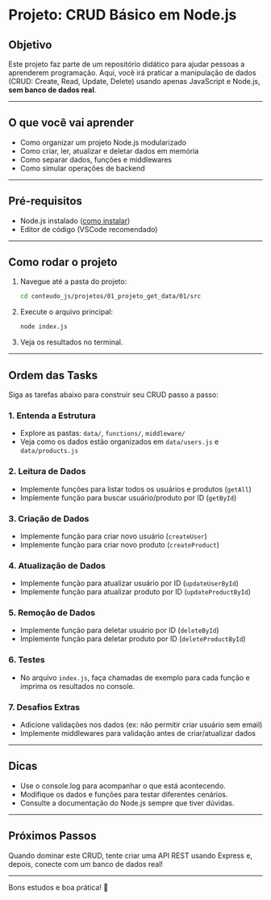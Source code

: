 # Projeto: CRUD Básico em Node.js

## Objetivo

Este projeto faz parte de um repositório didático para ajudar pessoas a aprenderem programação. Aqui, você irá praticar a manipulação de dados (CRUD: Create, Read, Update, Delete) usando apenas JavaScript e Node.js, **sem banco de dados real**.

---

## O que você vai aprender

- Como organizar um projeto Node.js modularizado
- Como criar, ler, atualizar e deletar dados em memória
- Como separar dados, funções e middlewares
- Como simular operações de backend

---

## Pré-requisitos

- Node.js instalado ([como instalar](https://nodejs.org/en/download/))
- Editor de código (VSCode recomendado)

---

## Como rodar o projeto

1. Navegue até a pasta do projeto:
   ```sh
   cd conteudo_js/projetos/01_projeto_get_data/01/src
   ```
2. Execute o arquivo principal:
   ```sh
   node index.js
   ```
3. Veja os resultados no terminal.

---

## Ordem das Tasks

Siga as tarefas abaixo para construir seu CRUD passo a passo:

### 1. Entenda a Estrutura
- Explore as pastas: `data/`, `functions/`, `middleware/`
- Veja como os dados estão organizados em `data/users.js` e `data/products.js`

### 2. Leitura de Dados
- Implemente funções para listar todos os usuários e produtos (`getAll`)
- Implemente função para buscar usuário/produto por ID (`getById`)

### 3. Criação de Dados
- Implemente função para criar novo usuário (`createUser`)
- Implemente função para criar novo produto (`createProduct`)

### 4. Atualização de Dados
- Implemente função para atualizar usuário por ID (`updateUserById`)
- Implemente função para atualizar produto por ID (`updateProductById`)

### 5. Remoção de Dados
- Implemente função para deletar usuário por ID (`deleteById`)
- Implemente função para deletar produto por ID (`deleteProductById`)

### 6. Testes
- No arquivo `index.js`, faça chamadas de exemplo para cada função e imprima os resultados no console.

### 7. Desafios Extras
- Adicione validações nos dados (ex: não permitir criar usuário sem email)
- Implemente middlewares para validação antes de criar/atualizar dados

---

## Dicas

- Use o console.log para acompanhar o que está acontecendo.
- Modifique os dados e funções para testar diferentes cenários.
- Consulte a documentação do Node.js sempre que tiver dúvidas.

---

## Próximos Passos

Quando dominar este CRUD, tente criar uma API REST usando Express e, depois, conecte com um banco de dados real!

---

Bons estudos e boa prática! 🚀 